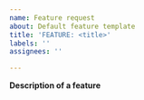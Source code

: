 ```yaml
---
name: Feature request
about: Default feature template
title: 'FEATURE: <title>'
labels: ''
assignees: ''

---
```


**Description of a feature**
